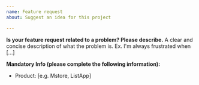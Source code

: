 ```yaml
---
name: Feature request
about: Suggest an idea for this project

---
```


**Is your feature request related to a problem? Please describe.**
A clear and concise description of what the problem is. Ex. I'm always frustrated when [...]

**Mandatory Info (please complete the following information):**
 - Product: [e.g. Mstore, ListApp]
